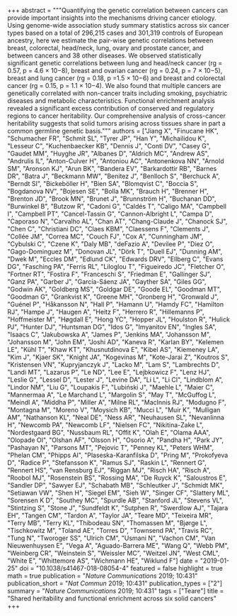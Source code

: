 +++
abstract = """Quantifying the genetic correlation between cancers can provide important insights into the mechanisms driving cancer etiology. Using genome-wide association study summary statistics across six cancer types based on a total of 296,215 cases and 301,319 controls of European ancestry, here we estimate the pair-wise genetic correlations between breast, colorectal, head/neck, lung, ovary and prostate cancer, and between cancers and 38 other diseases. We observed statistically significant genetic correlations between lung and head/neck cancer (rg = 0.57, p = 4.6 × 10−8), breast and ovarian cancer (rg = 0.24, p = 7 × 10−5), breast and lung cancer (rg = 0.18, p =1.5 × 10−6) and breast and colorectal cancer (rg = 0.15, p = 1.1 × 10−4). We also found that multiple cancers are genetically correlated with non-cancer traits including smoking, psychiatric diseases and metabolic characteristics. Functional enrichment analysis revealed a significant excess contribution of conserved and regulatory regions to cancer heritability. Our comprehensive analysis of cross-cancer heritability suggests that solid tumors arising across tissues share in part a common germline genetic basis."""
authors = ["Jiang X", "Finucane HK", "Schumacher FR", "Schmit SL", "Tyrer JP", "Han Y", "Michailidou K", "Lesseur C", "Kuchenbaecker KB", "Dennis J", "Conti DV", "Casey G", "Gaudet MM", "Huyghe JR", "Albanes D", "Aldrich MC", "Andrew AS", "Andrulis IL", "Anton-Culver H", "Antoniou AC", "Antonenkova NN", "Arnold SM", "Aronson KJ", "Arun BK", "Bandera EV", "Barkardottir RB", "Barnes DR", "Batra J", "Beckmann MW", "Benitez J", "Benlloch S", "Berchuck A", "Berndt SI", "Bickeböller H", "Bien SA", "Blomqvist C", "Boccia S", "Bogdanova NV", "Bojesen SE", "Bolla MK", "Brauch H", "Brenner H", "Brenton JD", "Brook MN", "Brunet J", "Brunnström H", "Buchanan DD", "Burwinkel B", "Butzow R", "Cadoni G", "Caldés T", "Caligo MA", "Campbell I", "Campbell PT", "Cancel-Tassin G", "Cannon-Albright L", "Campa D", "Caporaso N", "Carvalho AL", "Chan AT", "Chang-Claude J", "Chanock SJ", "Chen C", "Christiani DC", "Claes KBM", "Claessens F", "Clements J", "Collée JM", "Correa MC", "Couch FJ", "Cox A", "Cunningham JM", "Cybulski C", "Czene K", "Daly MB", "deFazio A", "Devilee P", "Diez O", "Gago-Dominguez M", "Donovan JL", "Dörk T", "Duell EJ", "Dunning AM", "Dwek M", "Eccles DM", "Edlund CK", "Edwards DRV", "Ellberg C", "Evans DG", "Fasching PA", "Ferris RL", "Liloglou T", "Figueiredo JC", "Fletcher O", "Fortner RT", "Fostira F", "Franceschi S", "Friedman E", "Gallinger SJ", "Ganz PA", "Garber J", "García-Sáenz JA", "Gayther SA", "Giles GG", "Godwin AK", "Goldberg MS", "Goldgar DE", "Goode EL", "Goodman MT", "Goodman G", "Grankvist K", "Greene MH", "Gronberg H", "Gronwald J", "Guénel P", "Håkansson N", "Hall P", "Hamann U", "Hamdy FC", "Hamilton RJ", "Hampe J", "Haugen A", "Heitz F", "Herrero R", "Hillemanns P", "Hoffmeister M", "Høgdall E", "Hong YC", "Hopper JL", "Houlston R", "Hulick PJ", "Hunter DJ", "Huntsman DG", "Idos G", "Imyanitov EN", "Ingles SA", "Isaacs C", "Jakubowska A", "James P", "Jenkins MA", "Johansson M", "Johansson M", "John EM", "Joshi AD", "Kaneva R", "Karlan BY", "Kelemen LE", "Kühl T", "Khaw KT", "Khusnutdinova E", "Kibel AS", "Kiemeney LA", "Kim J", "Kjaer SK", "Knight JA", "Kogevinas M", "Kote-Jarai Z", "Koutros S", "Kristensen VN", "Kupryjanczyk J", "Lacko M", "Lam S", "Lambrechts D", "Landi MT", "Lazarus P", "Le ND", "Lee E", "Lejbkowicz F", "Lenz HJ", "Leslie G", "Lessel D", "Lester J", "Levine DA", "Li L", "Li CI", "Lindblom A", "Lindor NM", "Liu G", "Loupakis F", "Lubiński J", "Maehle L", "Maier C", "Mannermaa A", "Le Marchand L", "Margolin S", "May T", "McGuffog L", "Meindl A", "Middha P", "Miller A", "Milne RL", "MacInnis RJ", "Modugno F", "Montagna M", "Moreno V", "Moysich KB", "Mucci L", "Muir K", "Mulligan AM", "Nathanson KL", "Neal DE", "Ness AR", "Neuhausen SL", "Nevanlinna H", "Newcomb PA", "Newcomb LF", "Nielsen FC", "Nikitina-Zake L", "Nordestgaard BG", "Nussbaum RL", "Offit K", "Olah E", "Olama AAA", "Olopade OI", "Olshan AF", "Olsson H", "Osorio A", "Pandha H", "Park JY", "Pashayan N", "Parsons MT", "Pejovic T", "Penney KL", "Peters WHM", "Phelan CM", "Phipps AI", "Plaseska-Karanfilska D", "Pring M", "Prokofyeva D", "Radice P", "Stefansson K", "Ramus SJ", "Raskin L", "Rennert G", "Rennert HS", "van Rensburg EJ", "Riggan MJ", "Risch HA", "Risch A", "Roobol MJ", "Rosenstein BS", "Rossing MA", "De Ruyck K", "Saloustros E", "Sandler DP", "Sawyer EJ", "Schabath MB", "Schleutker J", "Schmidt MK", "Setiawan VW", "Shen H", "Siegel EM", "Sieh W", "Singer CF", "Slattery ML", "Sorensen K D", "Southey MC", "Spurdle AB", "Stanford JL", "Stevens VL", "Stintzing S", "Stone J", "Sundfeldt K", "Sutphen R", "Swerdlow AJ", "Tajara EH", "Tangen CM", "Tardon A", "Taylor JA", "Teare MD", "Teixeira MR", "Terry MB", "Terry KL", "Thibodeau SN", "Thomassen M", "Bjørge L", "Tischkowitz M", "Toland AE", "Torres D", "Townsend PA", "Travis RC", "Tung N", "Tworoger SS", "Ulrich CM", "Usmani N", "Vachon CM", "Van Nieuwenhuysen E", "Vega A", "Aguado-Barrera ME", "Wang Q", "Webb PM", "Weinberg CR", "Weinstein S", "Weissler MC", "Weitzel JN", "West CML", "White E", "Whittemore AS", "Wichmann HE", "Wiklund F"]
date = "2019-01-25"
doi = "10.1038/s41467-018-08054-4"
featured = false
highlight = true
math = true
publication = "*Nature Communications* 2019; 10:431"
publication_short = "*Nat Commun* 2019; 10:431"
publication_types = ["2"]
summary = "*Nature Communications* 2019; 10:431"
tags = ["Teare"]
title = "Shared heritability and functional enrichment across six solid cancers"
+++
